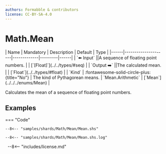 ```yaml
---
authors: Formabble & contributors
license: CC-BY-SA-4.0
---
```



# Math.Mean

<div class="sh-parameters" markdown="1">
| Name | Mandatory | Description | Default | Type |
|------|---------------------|-------------|---------|------|
| `⬅️ Input` ||A sequence of floating point numbers. | | [`[Float]`](../../types/#seq) |
| `Output ➡️` ||The calculated mean. | | [`Float`](../../types/#float) |
| `Kind` | :fontawesome-solid-circle-plus:{title="No"}  | The kind of Pythagorean means. | `Mean.Arithmetic` | [`Mean`](../../../enums/Mean) |

</div>

Calculates the mean of a sequence of floating point numbers.

## Examples

=== "Code"

  ```x86asm linenums="1"
  --8<-- "samples/shards/Math/Mean/Mean.shs"
  ```

  ```
  --8<-- "samples/shards/Math/Mean/Mean.shs.log"
  ```
&nbsp;
--8<-- "includes/license.md"


